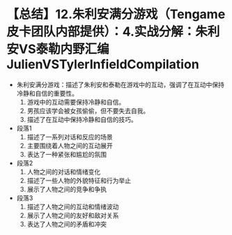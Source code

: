 # 【总结】12.朱利安满分游戏（Tengame皮卡团队内部提供）：4.实战分解：朱利安VS泰勒内野汇编JulienVSTylerInfieldCompilation

-   朱利安满分游戏：描述了朱利安和泰勒在游戏中的互动，强调了在互动中保持冷静和自信的重要性。
    1.  游戏中的互动需要保持冷静和自信。
    2.  男孩应该学会被女孩偷偷，但不要失去自我。
    3.  描述了在互动中保持冷静和自信的技巧。
-   段落1
    1.  描述了一系列对话和反应的场景
    2.  主要围绕着人物之间的互动展开
    3.  表达了一种紧张和尴尬的氛围
-   段落2
    1.  人物之间的对话和情绪变化
    2.  描述了一些人物的外貌特征和行为举止
    3.  展示了人物之间的竞争和争执
-   段落3
    1.  描述了人物之间的互动和情绪波动
    2.  展示了人物之间的友好和敌对关系
    3.  表达了人物之间的矛盾和冲突